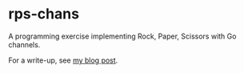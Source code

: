# rps-chans

A programming exercise implementing Rock, Paper, Scissors with Go channels.

For a write-up, see [my blog post](http://danehammer.rocks/programming/2017/08/04/rock-paper-scissors-go.html).
